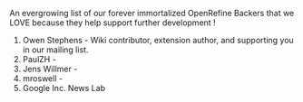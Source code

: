 An evergrowing list of our forever immortalized OpenRefine Backers that we LOVE because they help support further development !

1. Owen Stephens - Wiki contributor, extension author, and supporting you in our mailing list.
2. PaulZH -
3. Jens Willmer -
4. mroswell -
5. Google Inc. News Lab
